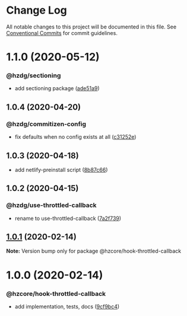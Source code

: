 # Change Log

All notable changes to this project will be documented in this file.
See [Conventional Commits](https://conventionalcommits.org) for commit guidelines.

# 1.1.0 (2020-05-12)


### @hzdg/sectioning

* add sectioning package ([ade51a9](https://github.com/hzdg/hz-core/commit/ade51a9))


## 1.0.4 (2020-04-20)


### @hzdg/commitizen-config

* fix defaults when no config exists at all ([c31252e](https://github.com/hzdg/hz-core/commit/c31252e))


## 1.0.3 (2020-04-18)


* add netlify-preinstall script ([8b87c66](https://github.com/hzdg/hz-core/commit/8b87c66))


## 1.0.2 (2020-04-15)


### @hzdg/use-throttled-callback

* rename to use-throttled-callback ([7a2f739](https://github.com/hzdg/hz-core/commit/7a2f739))


## [1.0.1](https://github.com/hzdg/hz-core/compare/@hzcore/hook-throttled-callback@1.0.0...@hzcore/hook-throttled-callback@1.0.1) (2020-02-14)

**Note:** Version bump only for package @hzcore/hook-throttled-callback





# 1.0.0 (2020-02-14)


### @hzcore/hook-throttled-callback

* add implementation, tests, docs ([9cf9bc4](https://github.com/hzdg/hz-core/commit/9cf9bc4))

